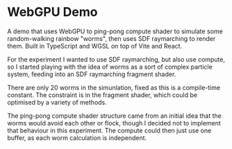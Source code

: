# WebGPU Demo

A demo that uses WebGPU to ping-pong compute shader to simulate some random-walking rainbow "worms", then uses SDF raymarching to render them. Built
in TypeScript and WGSL on top of Vite and React.

For the experiment I wanted to use SDF raymarching, but also use compute, so I started playing with the idea of worms as a sort of complex particle system, feeding into an SDF raymarching fragment shader.

There are only 20 worms in the simunlation, fixed as this is a compile-time constant. The constraint is in the fragment shader, which could be optimised by a variety of methods.

The ping-pong compute shader structure came from an initial idea that the worms would avoid each other or flock, though I decided not to implement that behaviour in this experiment. The compute could then just use one buffer, as each worm calculation is independent.
